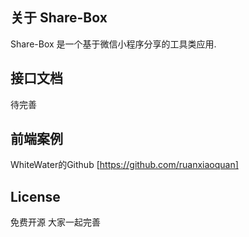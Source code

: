 ## 关于 Share-Box

Share-Box 是一个基于微信小程序分享的工具类应用.

## 接口文档

待完善

## 前端案例

WhiteWater的Github [https://github.com/ruanxiaoquan]

## License

免费开源 大家一起完善 